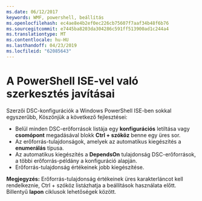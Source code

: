 ```yaml
---
ms.date: 06/12/2017
keywords: WMF, powershell, beállítás
ms.openlocfilehash: ec4ae8e4b2ef0ec226cb75607f7aaf34b48f6b76
ms.sourcegitcommit: e7445ba8203da304286c591ff513900ad1c244a4
ms.translationtype: MT
ms.contentlocale: hu-HU
ms.lasthandoff: 04/23/2019
ms.locfileid: "62085643"
---
```

# <a name="authoring-improvements-using-powershell-ise"></a>A PowerShell ISE-vel való szerkesztés javításai

Szerzői DSC-konfigurációk a Windows PowerShell ISE-ben sokkal egyszerűbb, Köszönjük a következő fejlesztései:

- Belül minden DSC-erőforrások listája egy **konfigurációs** letiltása vagy **csomópont** megadásával blokk **Ctrl + szóköz** benne egy üres sor.
- Az erőforrás-tulajdonságok, amelyek az automatikus kiegészítés a **enumerálás** típusa.
- Az automatikus kiegészítés a **DependsOn** tulajdonság DSC-erőforrások, a többi erőforrás-példány a konfiguráció alapján.
- Erőforrás-tulajdonság értékeinek jobb kiegészítése.

**Megjegyzés:** Erőforrás-tulajdonság értékeinek üres karakterláncot kell rendelkeznie, Ctrl + szóköz listázhatja a beállítások használata előtt. Billentyű **lapon** ciklusok lehetőségek között.
